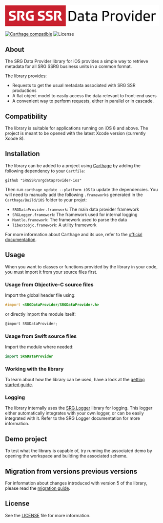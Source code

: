 ![SRG IL Data Provider logo](README-images/logo.png)

[![Carthage compatible](https://img.shields.io/badge/Carthage-compatible-4BC51D.svg?style=flat)](https://github.com/Carthage/Carthage) ![License](https://img.shields.io/badge/license-MIT-lightgrey.svg)

## About

The SRG Data Provider library for iOS provides a simple way to retrieve metadata for all SRG SSRG business units in a common format.

The library provides:

* Requests to get the usual metadata associated with SRG SSR productions
* A flat object model to easily access the data relevant to front-end users
* A convenient way to perform requests, either in parallel or in cascade.

## Compatibility

The library is suitable for applications running on iOS 8 and above. The project is meant to be opened with the latest Xcode version (currently Xcode 8).

## Installation

The library can be added to a project using [Carthage](https://github.com/Carthage/Carthage)  by adding the following dependency to your `Cartfile`:
    
```
github "SRGSSR/srgdataprovider-ios"
```

Then run `carthage update --platform iOS` to update the dependencies. You will need to manually add the following `.framework`s generated in the `Carthage/Build/iOS` folder to your projet:

* `SRGDataProvider.framework`: The main data provider framework
* `SRGLogger.framework`: The framework used for internal logging
* `Mantle.framework`: The framework used to parse the data
* `libextobjc.framework`: A utility framework

For more information about Carthage and its use, refer to the [official documentation](https://github.com/Carthage/Carthage).

## Usage

When you want to classes or functions provided by the library in your code, you must import it from your source files first.

### Usage from Objective-C source files

Import the global header file using:

```objective-c
#import <SRGDataProvider/SRGDataProvider.h>
```

or directly import the module itself:

```objective-c
@import SRGDataProvider;
```

### Usage from Swift source files

Import the module where needed:

```swift
import SRGDataProvider
```

### Working with the library

To learn about how the library can be used, have a look at the [getting started guide](Documentation/Getting-started.md).

### Logging

The library internally uses the [SRG Logger](https://github.com/SRGSSR/srglogger-ios) library for logging. This logger either automatically integrates with your own logger, or can be easily integrated with it. Refer to the SRG Logger documentation for more information.

## Demo project

To test what the library is capable of, try running the associated demo by opening the workspace and building the associated scheme.

## Migration from versions previous versions

For information about changes introduced with version 5 of the library, please read the [migration guide](Documentation/Migration-guide.md).

## License

See the [LICENSE](LICENSE) file for more information.

